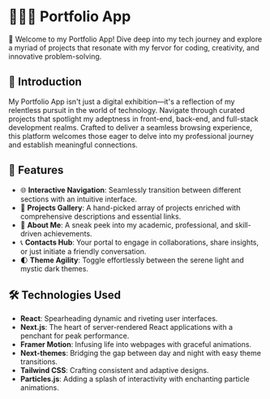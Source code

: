 # 👨🏻‍💻 Portfolio App

🌟 Welcome to my Portfolio App! Dive deep into my tech journey and explore a myriad of projects that resonate with my fervor for coding, creativity, and innovative problem-solving.

## 🎯 Introduction

My Portfolio App isn't just a digital exhibition—it's a reflection of my relentless pursuit in the world of technology. Navigate through curated projects that spotlight my adeptness in front-end, back-end, and full-stack development realms. Crafted to deliver a seamless browsing experience, this platform welcomes those eager to delve into my professional journey and establish meaningful connections.

## 🚀 Features

- 🌐 **Interactive Navigation**: Seamlessly transition between different sections with an intuitive interface.
- 💼 **Projects Gallery**: A hand-picked array of projects enriched with comprehensive descriptions and essential links.
- 📜 **About Me**: A sneak peek into my academic, professional, and skill-driven achievements.
- 📞 **Contacts Hub**: Your portal to engage in collaborations, share insights, or just initiate a friendly conversation.
- 🌓 **Theme Agility**: Toggle effortlessly between the serene light and mystic dark themes.

## 🛠 Technologies Used

- **React**: Spearheading dynamic and riveting user interfaces.
- **Next.js**: The heart of server-rendered React applications with a penchant for peak performance.
- **Framer Motion**: Infusing life into webpages with graceful animations.
- **Next-themes**: Bridging the gap between day and night with easy theme transitions.
- **Tailwind CSS**: Crafting consistent and adaptive designs.
- **Particles.js**: Adding a splash of interactivity with enchanting particle animations.
